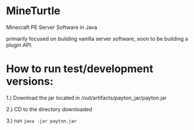 MineTurtle
==========

Minecraft PE Server Software in Java

primarily focused on building vanilla server software, soon to be building a plugin API.

How to run test/development versions:
===
1.) Download the jar located in /out/artifacts/payton_jar/payton.jar

2.) CD to the directory downloaded

3.) run <code>java -jar payton.jar</code>
